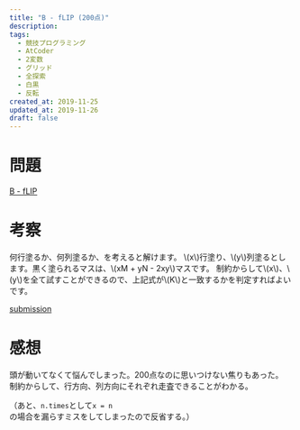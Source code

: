 ```yaml
---
title: "B - fLIP (200点)"
description:
tags:
  - 競技プログラミング
  - AtCoder
  - 2変数
  - グリッド
  - 全探索
  - 白黒
  - 反転
created_at: 2019-11-25
updated_at: 2019-11-26
draft: false
---
```



# 問題

[B - fLIP](https://atcoder.jp/contests/code-festival-2017-quala/tasks/code_festival_2017_quala_b)


# 考察

何行塗るか、何列塗るか、を考えると解けます。
\\(x\\)行塗り、\\(y\\)列塗るとします。黒く塗られるマスは、\\(xM + yN - 2xy\\)マスです。
制約からして\\(x\\)、\\(y\\)を全て試すことができるので、上記式が\\(K\\)と一致するかを判定すればよいです。


[submission](https://atcoder.jp/contests/code-festival-2017-quala/submissions/8648146)

# 感想
頭が動いてなくて悩んでしまった。200点なのに思いつけない焦りもあった。
制約からして、行方向、列方向にそれぞれ走査できることがわかる。

（あと、`n.times`として`x = n`の場合を漏らすミスをしてしまったので反省する。）
